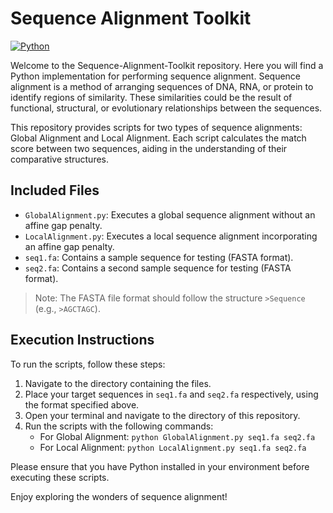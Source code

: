 # Sequence Alignment Toolkit

[![Python](https://img.shields.io/badge/python-3670A0?style=for-the-badge&logo=python&logoColor=ffdd54)](https://www.python.org/)

Welcome to the Sequence-Alignment-Toolkit repository. Here you will find a Python implementation for performing sequence alignment. Sequence alignment is a method of arranging sequences of DNA, RNA, or protein to identify regions of similarity. These similarities could be the result of functional, structural, or evolutionary relationships between the sequences.

This repository provides scripts for two types of sequence alignments: Global Alignment and Local Alignment. Each script calculates the match score between two sequences, aiding in the understanding of their comparative structures.

## Included Files
- `GlobalAlignment.py`: Executes a global sequence alignment without an affine gap penalty.
- `LocalAlignment.py`: Executes a local sequence alignment incorporating an affine gap penalty.
- `seq1.fa`: Contains a sample sequence for testing (FASTA format).
- `seq2.fa`: Contains a second sample sequence for testing (FASTA format).

> Note: The FASTA file format should follow the structure `>Sequence` (e.g., `>AGCTAGC`).

## Execution Instructions
To run the scripts, follow these steps:

1. Navigate to the directory containing the files.
2. Place your target sequences in `seq1.fa` and `seq2.fa` respectively, using the format specified above.
3. Open your terminal and navigate to the directory of this repository.
4. Run the scripts with the following commands:
    - For Global Alignment: `python GlobalAlignment.py seq1.fa seq2.fa`
    - For Local Alignment: `python LocalAlignment.py seq1.fa seq2.fa`

Please ensure that you have Python installed in your environment before executing these scripts.

Enjoy exploring the wonders of sequence alignment!
